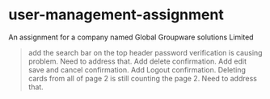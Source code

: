 # user-management-assignment

An assignment for a company named Global Groupware solutions Limited

> add the search bar on the top header
> password verification is causing problem. Need to address that.
> Add delete confirmation.
> Add edit save and cancel confirmation.
> Add Logout confirmation.
> Deleting cards from all of page 2 is still counting the page 2. Need to address that.

